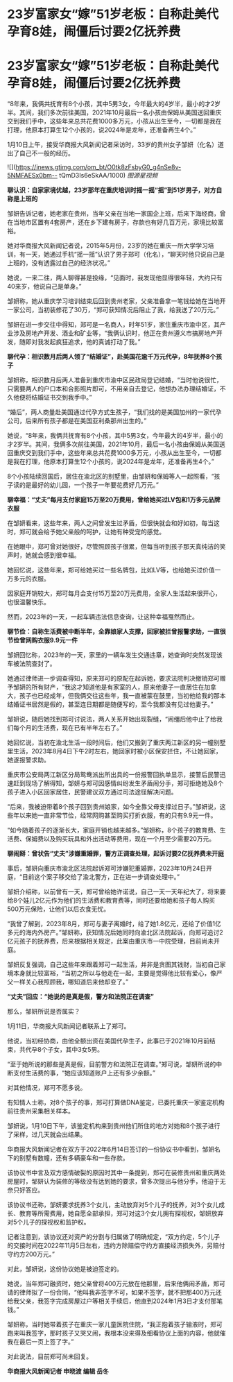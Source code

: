 # 23岁富家女“嫁”51岁老板：自称赴美代孕育8娃，闹僵后讨要2亿抚养费

# 23岁富家女“嫁”51岁老板：自称赴美代孕育8娃，闹僵后讨要2亿抚养费

“8年来，我俩共抚育有8个小孩，其中5男3女，今年最大的4岁半，最小的才2岁半。其间，我们多次前往美国，2021年10月最后一名小孩由保姆从美国送回重庆交到我们手中，这些年来总共花费1000多万元，小孩从出生至今，一切都是我在打理，他原本打算生12个小孩的，说2024年是龙年，还准备再生4个。”

1月10日上午，接受华商报大风新闻记者采访时，33岁的贵州女子邹妍（化名）道出了自己不一般的经历。

![](https://inews.gtimg.com/om_bt/O0tk8zFsbyG0_g4nSe8v-5NMFAESx0bm--
tQmD3Is6eSkAA/1000) _图源星视频_

**聊认识：自家家境优越，23岁那年在重庆培训时摇一摇“摇”到51岁男子，对方自称是上班的**

邹妍告诉记者，她老家在贵州，当年父亲在当地一家国企上班，后来下海经商，曾在当地市区置有4套房产，还在乡下建有房子，存款也有好几百万元，家境比较富裕。

她对华商报大风新闻记者说，2015年5月份，23岁的她在重庆一所大学学习培训，有一天，她通过手机“摇一摇”认识了男子郑可（化名），“聊天时他只说自己是上班的，没有透露过自己的经济状况。”

她说，一来二往，两人聊得甚是投缘，“见面时，我发现他显得很年轻，大约只有40来岁，他说自己是单身。”

邹妍称，她从重庆学习培训结束后回到贵州老家，父亲准备拿一笔钱给她在当地开一家公司，当初装修花了30万，“郑可获知情况后阻止了我，给我送了20万元。”

邹妍在进一步交往中得知，郑可是一名商人，时年51岁，家住重庆市渝中区，其产业涉及房地产开发、酒业和矿业等，“我俩认识时，他正在贵州遵义市搞房地产开发，随即对我发起疯狂追求，他的真诚打动了我。”

**聊代孕：相识数月后两人领了“结婚证”，赴美国花逾千万元代孕，8年抚养8个孩子**

邹妍称，相识数月后两人准备到重庆市渝中区民政局登记结婚，“当时他说很忙，只需要两人的户口本和合影照片即可，不用亲自去登记，他想办法办理结婚证，不久他便将结婚证书交到我手中。”

“婚后”，两人商量赴美国通过代孕方式生孩子，“我们找的是美国加州的一家代孕公司，后来所有孩子都是在美国亚利桑那州出生的。”

她说，“8年来，我俩共抚育有8个小孩，其中5男3女，今年最大的4岁半，最小的才2岁半。其间，我俩多次前往美国，2021年10月，最后一名小孩由保姆从美国送回重庆交到我们手中，这些年来总共花费1000多万元，小孩从出生至今，一切都是我在打理，他原本打算生12个小孩的，说2024年是龙年，还准备再生4个。”

8个小孩陆续回国后，居住在渝北区的别墅里，由邹妍和保姆等人一起照看，“孩子读的是最好的幼儿园，一个孩子一年要花费好几万元。”

**聊幸福：“丈夫”每月支付家庭15万至20万费用，曾给她买过LV包和1万多元品牌衣服**

在邹妍看来，这些年来，两人之间曾发生过矛盾，但很快就会和好如初，每当这时，郑可就会给予她父亲般的呵护，让她有种受宠的感觉。

在她眼中，郑可曾对她很好，尽管照顾孩子很累，但每当听到孩子那天真纯洁的笑声时，她就会感到很幸福。

她回忆说，这些年来，郑可给她买过一些名牌包，比如LV等，也给她买过价值一万多元的衣服。

因家庭开销较大，郑可每月会支付15万至20万元费用，全家人生活起来很开心，也很温馨快乐。

然而，2023年的一天，一起车辆违法信息查询，让这种幸福戛然而止。

**聊节俭：自称生活费被中断半年，全靠娘家人支撑，回家被拦曾报警求助，一直很节俭曾网购衣服9.9元一件**

邹妍回忆称，2023年的一天，家里的一辆车发生交通违章，她查询时突然发现该车被法院查封了。

她通过律师进一步调查得知，原来郑可的原配在起诉她，要求法院判决撤销郑可赠予邹妍的所有财产，“我这才知道他是有家室的人，原来他妻子一直居住在加拿大，孩子也已经成年，但我俩交往这些年，我一直被蒙在鼓里，当初他给我的那本结婚证书居然是假的，甚至连日期都是随便写的，至今我都没有见过他妻子。”

邹妍说，随后她找到郑可讨说法，两人关系开始出现裂缝，“闹缰后他中止了给我们每个月的生活费，现在已有半年左右了。”

她回忆说，当初在渝北生活一段时间后，他们又搬到了重庆两江新区的另一幢别墅里生活，2023年8月4日下午2时左右，她回家时被小区保安拦住，不让她回家，她遂报警求助。

重庆市公安局两江新区分局鸳鸯派出所出具的一份报警回执单显示，接警后民警迅速赶到现场了解得知，邹妍与郑可因感情纠纷发生矛盾闹分手，郑可拒绝她及8个孩子进入小区回家居住，民警建议双方通过司法途径解决问题。

“后来，我被迫带着8个孩子回到贵州娘家，如今全靠父母支撑过日子。”邹妍说，这些年以来她一直非常节俭，经常网购甚至购买打折衣服，有的只有9.9元一件。

“如今随着孩子的逐渐长大，家庭开销也越来越多。”邹妍称，8个孩子的教育费、生活费、保姆费以及购买玩具和外出活动等费用，现在一个月至少需要20万元。

**聊闹掰：曾状告“丈夫”涉嫌重婚罪，警方正调查处理，起诉讨要2亿抚养费未开庭**

事后，邹妍向重庆市渝北区法院起诉郑可涉嫌犯重婚罪，2023年10月24日开庭，“目前这个案子移交给了渝北警方，正在进一步调查处理中。”

邹妍介绍称，以前曾有一天，郑可曾给她许诺说，自己一天一天年纪大了，将来要给8个娃儿2亿元作为他们的生活费和教育费等，同时还要给她和孩子每人购买500万元保险，让他们以后衣食无忧。

“我曾了解到，2023年8月，郑可与妻子离婚时，给了她1.8亿元，还给了价值1亿多元的海内外房产。”邹妍称，获知情况后她同时向渝北区法院起诉，向郑可追讨2亿元孩子的抚养费，后来根据相关规定，此案由重庆市一中院受理，目前尚未开庭。

邹妍反复强调，自己这些年来跟着郑可一起生活，并非是贪图其钱财，当初自己家境本身就比较富裕，“当初之所以与他走在一起，主要是觉得他比较有爱心，像严父一样关心我照顾我，哪知道后来他却变了。”

**“丈夫”回应：“她说的是真是假，警方和法院正在调查”**

那么，邹妍所说是否属实？

1月11日，华商报大风新闻记者联系上了郑可。

他说，当初经协商，由他全额出资在美国代孕生子，此事已于2021年10月前结束，共代孕8个子女，其中3女5男。

“至于她所说的那些是真是假，目前警方和法院正在调查。”郑可说，邹妍所说的中断支付生活费的事，“她应该知道账户上还有多少余额。”

对其他情况，郑可不愿多说。

有知情人士称，对8个孩子的事，郑可打算做DNA鉴定，已委托重庆一家鉴定机构前往贵州采集相关样本。

邹妍说，1月10日下午，该鉴定机构来到贵州他们所住的地方对她和8个孩子进行了采样，过几天就会出结果。

华商报大风新闻记者在双方于2022年6月14日签订的一份协议书中看到，邹妍名下的别墅有数幢，还有多辆豪车和一些存款。

该协议书中言及双方感情破裂的原因时其中一条提到，郑可在装修贵州和重庆两处房屋时，邹妍认为装修的等级没有达到她的要求，曾多次提出与他分手，他迫于无奈只好答应。

该协议书还称，邹妍要求抚养3个女儿，主动放弃对5个儿子的抚养，对3个女儿成长、教育等所需费用，她自愿全部承担，郑可对这3个女儿拥有探视权，邹妍放弃对5个儿子的探视权和监护权。

记者注意到，该协议还对资产的分割与归属做了明确规定，“双方约定，5个儿子的交接时间在2022年11月5日左右，违约方除赔偿守约方直接经济损失外，另赔付守约方200万元。”

对此，邹妍说，这份协议她是被迫签定的。

她说，当年郑可融资时，她父亲曾将400万元放在他那里，后来他俩闹矛盾，郑可请的律师拟了一份合同，“他叫我非签字不可，如果不签字，就不把那400万元还给我父亲，我签字完成房屋过户等相关手续后，他直到2024年1月3日才支付那笔钱。”

邹妍称，当时她带着孩子在重庆一家儿童医院住院，“我正抱着孩子输液时，郑可跑来叫我签字，那时孩子又哭又闹，我根本没来得及细看协议上面的内容，他就催我在最后一页上签了字。”

对此说法，目前郑可尚未回复。

**华商报大风新闻记者 申晓渡 编辑 岳冬**

